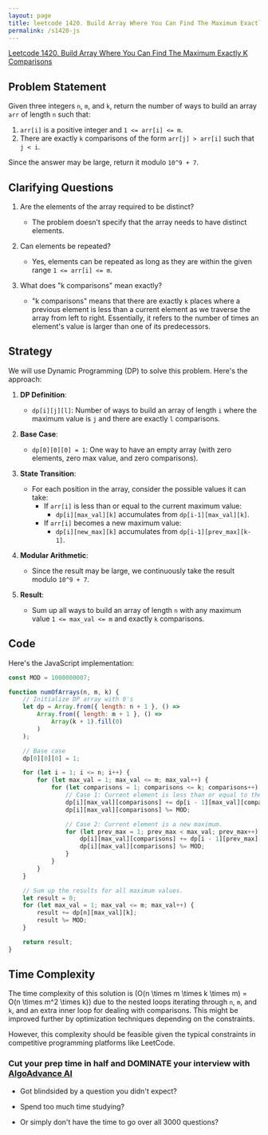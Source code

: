 ```yaml
---
layout: page
title: leetcode 1420. Build Array Where You Can Find The Maximum Exactly K Comparisons
permalink: /s1420-js
---
```

[Leetcode 1420. Build Array Where You Can Find The Maximum Exactly K Comparisons](https://algoadvance.github.io/algoadvance/l1420)
## Problem Statement

Given three integers `n`, `m`, and `k`, return the number of ways to build an array `arr` of length `n` such that:

1. `arr[i]` is a positive integer and `1 <= arr[i] <= m`.
2. There are exactly `k` comparisons of the form `arr[j] > arr[i]` such that `j < i`.

Since the answer may be large, return it modulo `10^9 + 7`.

## Clarifying Questions

1. Are the elements of the array required to be distinct?
   - The problem doesn’t specify that the array needs to have distinct elements.
   
2. Can elements be repeated?
   - Yes, elements can be repeated as long as they are within the given range `1 <= arr[i] <= m`.

3. What does "k comparisons" mean exactly?
   - "k comparisons" means that there are exactly `k` places where a previous element is less than a current element as we traverse the array from left to right. Essentially, it refers to the number of times an element's value is larger than one of its predecessors.

## Strategy

We will use Dynamic Programming (DP) to solve this problem. Here's the approach:

1. **DP Definition**:
   - `dp[i][j][l]`: Number of ways to build an array of length `i` where the maximum value is `j` and there are exactly `l` comparisons.

2. **Base Case**:
   - `dp[0][0][0] = 1`: One way to have an empty array (with zero elements, zero max value, and zero comparisons).

3. **State Transition**:
   - For each position in the array, consider the possible values it can take:
     - If `arr[i]` is less than or equal to the current maximum value:
       - `dp[i][max_val][k]` accumulates from `dp[i-1][max_val][k]`.
     - If `arr[i]` becomes a new maximum value:
       - `dp[i][new_max][k]` accumulates from `dp[i-1][prev_max][k-1]`.

4. **Modular Arithmetic**:
   - Since the result may be large, we continuously take the result modulo `10^9 + 7`.

5. **Result**:
   - Sum up all ways to build an array of length `n` with any maximum value `1 <= max_val <= m` and exactly `k` comparisons.

## Code

Here's the JavaScript implementation:

```javascript
const MOD = 1000000007;

function numOfArrays(n, m, k) {
    // Initialize DP array with 0's
    let dp = Array.from({ length: n + 1 }, () =>
        Array.from({ length: m + 1 }, () =>
            Array(k + 1).fill(0)
        )
    );

    // Base case
    dp[0][0][0] = 1;

    for (let i = 1; i <= n; i++) {
        for (let max_val = 1; max_val <= m; max_val++) {
            for (let comparisons = 1; comparisons <= k; comparisons++) {
                // Case 1: Current element is less than or equal to the current max.
                dp[i][max_val][comparisons] += dp[i - 1][max_val][comparisons] * max_val;
                dp[i][max_val][comparisons] %= MOD;

                // Case 2: Current element is a new maximum.
                for (let prev_max = 1; prev_max < max_val; prev_max++) {
                    dp[i][max_val][comparisons] += dp[i - 1][prev_max][comparisons - 1];
                    dp[i][max_val][comparisons] %= MOD;
                }
            }
        }
    }

    // Sum up the results for all maximum values.
    let result = 0;
    for (let max_val = 1; max_val <= m; max_val++) {
        result += dp[n][max_val][k];
        result %= MOD;
    }

    return result;
}
```

## Time Complexity

The time complexity of this solution is \(O(n \times m \times k \times m) = O(n \times m^2 \times k)\) due to the nested loops iterating through `n`, `m`, and `k`, and an extra inner loop for dealing with comparisons. This might be improved further by optimization techniques depending on the constraints.

However, this complexity should be feasible given the typical constraints in competitive programming platforms like LeetCode.


### Cut your prep time in half and DOMINATE your interview with [AlgoAdvance AI](https://algoAdvance.com)

- Got blindsided by a question you didn't expect?

- Spend too much time studying?

- Or simply don't have the time to go over all 3000 questions?

